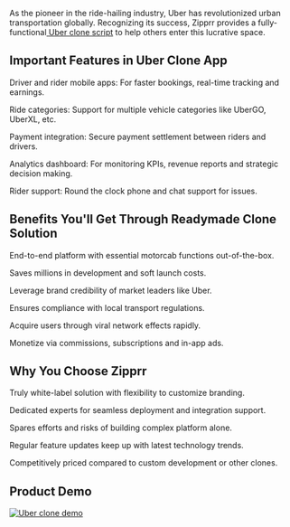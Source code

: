 As the pioneer in the ride-hailing industry, Uber has revolutionized urban transportation globally. Recognizing its success, Zipprr provides a fully-functional<a href="https://zipprr.com/category/uber-clone/"> Uber clone script</a> to help others enter this lucrative space.

<h2><b>Important Features in Uber Clone App</b></h2>

Driver and rider mobile apps: For faster bookings, real-time tracking and earnings.

Ride categories: Support for multiple vehicle categories like UberGO, UberXL, etc.

Payment integration: Secure payment settlement between riders and drivers.

Analytics dashboard: For monitoring KPIs, revenue reports and strategic decision making.

Rider support: Round the clock phone and chat support for issues.

<h2><b>Benefits You'll Get Through Readymade Clone Solution</b></h2>

End-to-end platform with essential motorcab functions out-of-the-box.

Saves millions in development and soft launch costs.

Leverage brand credibility of market leaders like Uber.

Ensures compliance with local transport regulations.

Acquire users through viral network effects rapidly.

Monetize via commissions, subscriptions and in-app ads.

<h2><b>Why You Choose Zipprr</b></h2>

Truly white-label solution with flexibility to customize branding.

Dedicated experts for seamless deployment and integration support.

Spares efforts and risks of building complex platform alone.

Regular feature updates keep up with latest technology trends.

Competitively priced compared to custom development or other clones.

<h2><b>Product Demo</b></h2>

[![Uber clone demo](https://i.imgur.com/aXVUeIi.jpg)](https://youtu.be/Fjbk77C9rNE)
